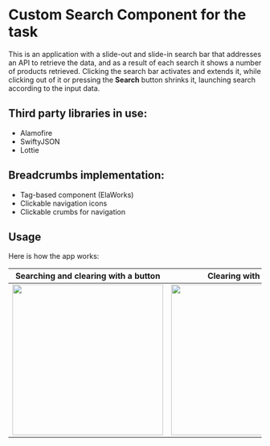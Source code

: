 # Custom Search Component for the task

This is an application with a slide-out and slide-in search bar that addresses an API to retrieve the data, and as a result of each search it shows a number of products retrieved. Clicking the search bar activates and extends it, while clicking out of it or pressing the **Search** button shrinks it, launching search according to the input data.

## Third party libraries in use:
* Alamofire
* SwiftyJSON
* Lottie

## Breadcrumbs implementation:
* Tag-based component (ElaWorks)
* Clickable navigation icons
* Clickable crumbs for navigation

## Usage

Here is how the app works:

Searching and clearing with a button|  Clearing with a pick
:----------------------------------:|:-------------------------:
<img src="Images/GIF 1.gif" width= 300>|  <img src="Images/GIF 2.gif" width= 300>
